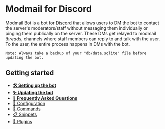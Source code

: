 # Modmail for Discord

Modmail Bot is a bot for [Discord](https://discord.com/) that allows users to DM the bot to contact the server's moderators/staff
without messaging them individually or pinging them publically on the server.
These DMs get relayed to modmail *threads*, channels where staff members can reply to and talk with the user.
To the user, the entire process happens in DMs with the bot.

`Note: Always take a backup of your "db/data.sqlite" file before updating the bot.`

## Getting started
* **[🛠️ Setting up the bot](docs/setup.md)**
* **[✨ Updating the bot](docs/updating.md)**
* **[🙋 Frequently Asked Questions](docs/faq.md)**
* [📝 Configuration](docs/configuration.md)
* [🤖 Commands](docs/commands.md)
* [📋 Snippets](docs/snippets.md)
* [🧩 Plugins](docs/plugins.md)

<!-- ## TODOS -->
